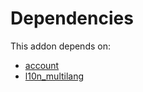 # Dependencies

This addon depends on:

- [account](../../../../../oca-ocb-accounting/odoo-bringout-oca-ocb-account)
- [l10n_multilang](../../../../../oca-ocb-l10n_me-africa/odoo-bringout-oca-ocb-l10n_multilang)
